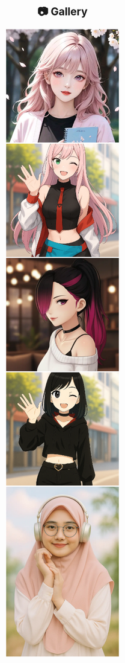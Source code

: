 <h1 align="center">📷 Gallery</h1>

<div align="center">
  <a href="https://github.com/DxrRin/ai_source/tree/Sakumi_Shizune" target="_blank" rel="noopener noreferrer">
    <img src="https://raw.githubusercontent.com/DxrRin/ai_source/refs/heads/Sakumi_Shizune/image/sakumi_avatar.webp" width="300" />
  </a>


  <a href="https://github.com/DxrRin/ai_source/tree/Yuna_Hanabira" target="_blank">
    <img src="https://raw.githubusercontent.com/DxrRin/ai_source/refs/heads/Yuna_Hanabira/image/yuna_avatar.webp" width="300"/>
  </a>

  <a href="https://github.com/DxrRin/ai_source/tree/Elara_Quinn" target="_blank">
    <img src="https://raw.githubusercontent.com/DxrRin/ai_source/refs/heads/Elara_Quinn/image/elara_avatar.webp" width="300"/>
  </a>

  <a href="https://github.com/DxrRin/ai_source/tree/Erina_Zafira" target="_blank">
    <img src="https://raw.githubusercontent.com/DxrRin/ai_source/refs/heads/Erina_Zafira/image/erina_avatar.webp" width="300"/>
  </a>

  <a href="https://github.com/DxrRin/ai_source/tree/Hana_Elqisya" target="_blank">
    <img src="https://raw.githubusercontent.com/DxrRin/ai_source/refs/heads/Hana_Elqisya/image/hana_avatar.webp" width="300"/>
  </a>
</div>

